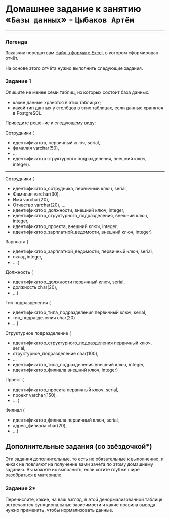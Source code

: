 # Домашнее задание к занятию «`Базы данных`» - `Цыбаков Артём`
---
### Легенда

Заказчик передал вам [файл в формате Excel](https://github.com/netology-code/sdb-homeworks/blob/main/resources/hw-12-1.xlsx), в котором сформирован отчёт. 

На основе этого отчёта нужно выполнить следующие задания.

### Задание 1

Опишите не менее семи таблиц, из которых состоит база данных:

- какие данные хранятся в этих таблицах;
- какой тип данных у столбцов в этих таблицах, если данные хранятся в PostgreSQL.

Приведите решение к следующему виду:

Сотрудники (

- идентификатор, первичный ключ, serial,
- фамилия varchar(50),
- ...
- идентификатор структурного подразделения, внешний ключ, integer).

---

Сотрудники (
- идентификатор_сотрудника, первичный ключ, serial,
- Фамилия varchar(30),
- Имя varchar(20),
- Отчество varchar(20),
...
- идентификатор_должности, внешний ключ, integer,
- идентификатор_структурного_подразделения, внешний ключ, integer,
- идентификатор_проекта, внешний ключ, integer,
- идентификатор_зарплатной_ведомости, внешний ключ, integer)

Зарплата (
- идентификатор_зарплатной_ведомости, первичный ключ, serial,
- оклад integer,
- ... )

Должность (
- идентификатор_должности первичный ключ, serial,
- должность char(20),
- ...)

Тип подразделения (
- идентификатор_типа_подразделения первичный ключ, serial,
- тип_подразделения char(20)
- ...)

Структурное подразделение (
- идентификатор_структурного_подразделения первичный ключ, serial,
- структурное_подразделение char(100),
- ...
- идентификатор_типа_подразделения внешний ключ, integer,
- идентификатор_филиала внешний ключ, integer)

Проект (
- идентификатор_проекта первичный ключ, serial,
- проект varchar(150),
- ... )

Филиал (
- идентификатор_филиала первичный ключ, serial,
- адрес_филиала char(20),
- ...)




## Дополнительные задания (со звёздочкой*)
Эти задания дополнительные, то есть не обязательные к выполнению, и никак не повлияют на получение вами зачёта по этому домашнему заданию. Вы можете их выполнить, если хотите глубже шире разобраться в материале.


### Задание 2*

Перечислите, какие, на ваш взгляд, в этой денормализованной таблице встречаются функциональные зависимости и какие правила вывода нужно применить, чтобы нормализовать данные.
